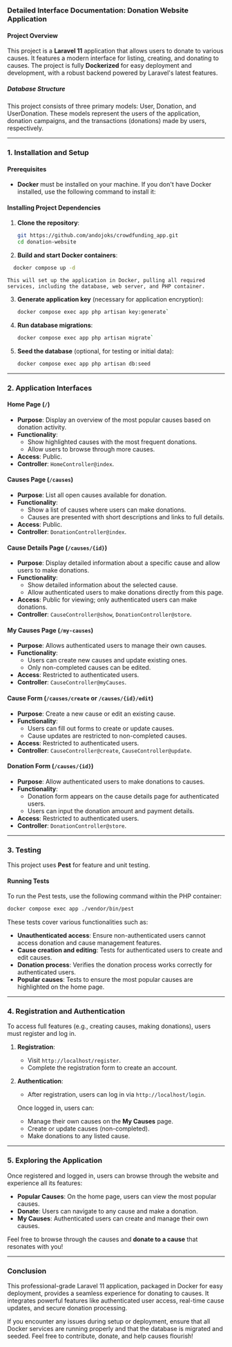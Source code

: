 ### Detailed Interface Documentation: Donation Website Application

#### Project Overview

This project is a **Laravel 11** application that allows users to donate to various causes. It features a modern interface for listing, creating, and donating to causes. The project is fully **Dockerized** for easy deployment and development, with a robust backend powered by Laravel's latest features.

##### Database Structure

This project consists of three primary models: User, Donation, and UserDonation. These models represent the users of the application, donation campaigns, and the transactions (donations) made by users, respectively.

* * * * *

### 1\. **Installation and Setup**

#### Prerequisites

-   **Docker** must be installed on your machine. If you don't have Docker installed, use the following command to install it:

#### Installing Project Dependencies

1.  **Clone the repository**:

    ```bash
    git https://github.com/andojoks/crowdfunding_app.git
    cd donation-website
    ```

2.  **Build and start Docker containers**:

  ```bash
    docker compose up -d
  ```

    This will set up the application in Docker, pulling all required services, including the database, web server, and PHP container.

3.  **Generate application key** (necessary for application encryption):

    ```bash
    docker compose exec app php artisan key:generate`
    ```
       
4.  **Run database migrations**:

    ```bash
    docker compose exec app php artisan migrate`
    ```

5.  **Seed the database** (optional, for testing or initial data):

    ```bash
    docker compose exec app php artisan db:seed
    ```

* * * * *

### 2\. **Application Interfaces**

#### **Home Page (`/`)**

-   **Purpose**: Display an overview of the most popular causes based on donation activity.
-   **Functionality**:
    -   Show highlighted causes with the most frequent donations.
    -   Allow users to browse through more causes.
-   **Access**: Public.
-   **Controller**: `HomeController@index`.

#### **Causes Page (`/causes`)**

-   **Purpose**: List all open causes available for donation.
-   **Functionality**:
    -   Show a list of causes where users can make donations.
    -   Causes are presented with short descriptions and links to full details.
-   **Access**: Public.
-   **Controller**: `DonationController@index`.

#### **Cause Details Page (`/causes/{id}`)**

-   **Purpose**: Display detailed information about a specific cause and allow users to make donations.
-   **Functionality**:
    -   Show detailed information about the selected cause.
    -   Allow authenticated users to make donations directly from this page.
-   **Access**: Public for viewing; only authenticated users can make donations.
-   **Controller**: `CauseController@show`, `DonationController@store`.

#### **My Causes Page (`/my-causes`)**

-   **Purpose**: Allows authenticated users to manage their own causes.
-   **Functionality**:
    -   Users can create new causes and update existing ones.
    -   Only non-completed causes can be edited.
-   **Access**: Restricted to authenticated users.
-   **Controller**: `CauseController@myCauses`.

#### **Cause Form (`/causes/create` or `/causes/{id}/edit`)**

-   **Purpose**: Create a new cause or edit an existing cause.
-   **Functionality**:
    -   Users can fill out forms to create or update causes.
    -   Cause updates are restricted to non-completed causes.
-   **Access**: Restricted to authenticated users.
-   **Controller**: `CauseController@create`, `CauseController@update`.

#### **Donation Form (`/causes/{id}`)**

-   **Purpose**: Allow authenticated users to make donations to causes.
-   **Functionality**:
    -   Donation form appears on the cause details page for authenticated users.
    -   Users can input the donation amount and payment details.
-   **Access**: Restricted to authenticated users.
-   **Controller**: `DonationController@store`.

* * * * *

### 3\. **Testing**

This project uses **Pest** for feature and unit testing.

#### Running Tests

To run the Pest tests, use the following command within the PHP container:

```bash
docker compose exec app ./vendor/bin/pest
```

These tests cover various functionalities such as:

-   **Unauthenticated access**: Ensure non-authenticated users cannot access donation and cause management features.
-   **Cause creation and editing**: Tests for authenticated users to create and edit causes.
-   **Donation process**: Verifies the donation process works correctly for authenticated users.
-   **Popular causes**: Tests to ensure the most popular causes are highlighted on the home page.

* * * * *

### 4\. **Registration and Authentication**

To access full features (e.g., creating causes, making donations), users must register and log in.

1.  **Registration**:

    -   Visit `http://localhost/register`.
    -   Complete the registration form to create an account.
2.  **Authentication**:

    -   After registration, users can log in via `http://localhost/login`.

    Once logged in, users can:

    -   Manage their own causes on the **My Causes** page.
    -   Create or update causes (non-completed).
    -   Make donations to any listed cause.

* * * * *

### 5\. **Exploring the Application**

Once registered and logged in, users can browse through the website and experience all its features:

-   **Popular Causes**: On the home page, users can view the most popular causes.
-   **Donate**: Users can navigate to any cause and make a donation.
-   **My Causes**: Authenticated users can create and manage their own causes.

Feel free to browse through the causes and **donate to a cause** that resonates with you!

* * * * *

### Conclusion

This professional-grade Laravel 11 application, packaged in Docker for easy deployment, provides a seamless experience for donating to causes. It integrates powerful features like authenticated user access, real-time cause updates, and secure donation processing.

If you encounter any issues during setup or deployment, ensure that all Docker services are running properly and that the database is migrated and seeded. Feel free to contribute, donate, and help causes flourish!